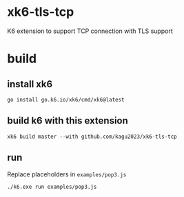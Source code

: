 # xk6-tls-tcp
K6 extension to support TCP connection with TLS support


# build

## install xk6
```
go install go.k6.io/xk6/cmd/xk6@latest
```

## build k6 with this extension
```
xk6 build master --with github.com/kagu2023/xk6-tls-tcp
```

## run
Replace placeholders in `examples/pop3.js`
```
./k6.exe run examples/pop3.js
```